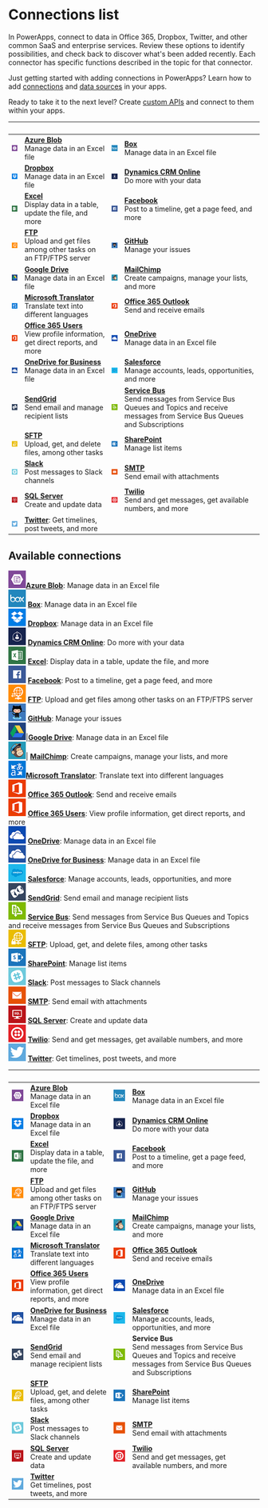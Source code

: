 <properties
	pageTitle="List of connections | Microsoft PowerApps"
	description="Overview of all the available connections you can use to build PowerApps"
	services=""
	suite="powerapps"
	documentationCenter=""
	authors="AFTOwen"
	manager="erikre"
	editor=""
    tags=""/>

<tags
	ms.service="powerapps"
	ms.workload="na"
	ms.tgt_pltfrm="na"
	ms.devlang="na"
	ms.topic="article"
	ms.date="06/06/2016"
	ms.author="anneta"/>

# Connections list #
In PowerApps, connect to data in Office 365, Dropbox, Twitter, and other common SaaS and enterprise services. Review these options to identify possibilities, and check back to discover what's been added recently. Each connector has specific functions described in the topic for that connector.

Just getting started with adding connections in PowerApps? Learn how to add [connections](add-manage-connections.md) and [data sources](add-data-connection.md) in your apps.

Ready to take it to the next level? Create [custom APIs](register-custom-api.md) and connect to them within your apps.

|&nbsp;|&nbsp;|&nbsp;|&nbsp;|
|---|---|---|---|
| ![](./media/connections-list/azureblob.png) | [**Azure Blob**](./connections/cloud-storage-blob-connections.md)<br>Manage data in an Excel file | ![](./media/connections-list/box.png) | [**Box**](./connections/connection-box.md)<br>Manage data in an Excel file |
| ![](./media/connections-list/dropbox.png) | [**Dropbox**](./connections/connection-dropbox.md)<br>Manage data in an Excel file | ![](./media/connections-list/dynamicscrm.png) | [**Dynamics CRM Online**](./connections/connection-dynamics-crmonline.md)<br>Do more with your data |
| ![](./media/connections-list/excel.png) | [**Excel**](./connections/connection-excel.md)<br>Display data in a table, update the file, and more | ![](./media/connections-list/facebook.png) | [**Facebook**](./connections/connection-facebook.md)<br>Post to a timeline, get a page feed, and more |
| ![](./media/connections-list/ftp.png) | [**FTP**](./connections/connection-ftp.md)<br>Upload and get files among other tasks on an FTP/FTPS server | ![](./media/connections-list/github.png) | [**GitHub**](./connections/connection-github.md)<br>Manage your issues |
| ![](./media/connections-list/googledrive.png) | [**Google Drive**](./connections/connection-googledrive.md)<br>Manage data in an Excel file | ![](./media/connections-list/mailchimp.png) | [**MailChimp**](./connections/connection-mailchimp.md)<br>Create campaigns, manage your lists, and more |
| ![](./media/connections-list/translator.png) | [**Microsoft Translator**](./connections/connection-microsoft-translator.md)<br>Translate text into different languages | ![](./media/connections-list/office365.png) | [**Office 365 Outlook**](./connections/connection-office365-outlook.md)<br>Send and receive emails |
| ![](./media/connections-list/office365.png) | [**Office 365 Users**](./connections/connection-office365-users.md)<br>View profile information, get direct reports, and more | ![](./media/connections-list/onedrive.png) | [**OneDrive**](./connections/connection-onedrive.md)<br>Manage data in an Excel file |
| ![](./media/connections-list/onedriveforbusiness.png) | [**OneDrive for Business**](./connections/connection-onedrive-for-business.md)<br>Manage data in an Excel file | ![](./media/connections-list/salesforce.png) | [**Salesforce**](./connections/connection-salesforce.md)<br>Manage accounts, leads, opportunities, and more |
| ![](./media/connections-list/sendgrid.png) | [**SendGrid**](./connections/connection-sendgrid.md)<br>Send email and manage recipient lists | ![](./media/connections-list/servicebus.png) | [**Service Bus**](./connections/connection-azure-servicebus.md)<br>Send messages from Service Bus Queues and Topics and receive messages from Service Bus Queues and Subscriptions |
| ![](./media/connections-list/sftp.png) | [**SFTP**](./connections/connection-sftp.md)<br>Upload, get, and delete files, among other tasks | ![](./media/connections-list/sharepoint.png) | [**SharePoint**](./connections/connection-sharepoint-online.md)<br>Manage list items |
| ![](./media/connections-list/slack.png) | [**Slack**](./connections/connection-slack.md)<br>Post messages to Slack channels | ![](./media/connections-list/smtp.png) | [**SMTP**](./connections/connection-smtp.md)<br>Send email with attachments |
| ![](./media/connections-list/sql.png) | [**SQL Server**](./connections/connection-azure-sqldatabase.md)<br>Create and update data | ![](./media/connections-list/twilio.png) | [**Twilio**](./connections/connection-twilio.md)<br>Send and get messages, get available numbers, and more |
| ![](./media/connections-list/twitter.png) | [**Twitter**](./connections/connection-twitter.md): Get timelines, post tweets, and more |  |  |

## Available connections ##
![](./media/connections-list/azureblob.png)[**Azure Blob**](./connections/cloud-storage-blob-connections.md): Manage data in an Excel file<br>
![](./media/connections-list/box.png) [**Box**](./connections/connection-box.md): Manage data in an Excel file<br>
![](./media/connections-list/dropbox.png) [**Dropbox**](./connections/connection-dropbox.md): Manage data in an Excel file<br>
![](./media/connections-list/dynamicscrm.png) [**Dynamics CRM Online**](./connections/connection-dynamics-crmonline.md): Do more with your data<br>
![](./media/connections-list/excel.png) [**Excel**](./connections/connection-excel.md): Display data in a table, update the file, and more<br>
![](./media/connections-list/facebook.png) [**Facebook**](./connections/connection-facebook.md): Post to a timeline, get a page feed, and more<br>
![](./media/connections-list/ftp.png) [**FTP**](./connections/connection-ftp.md): Upload and get files among other tasks on an FTP/FTPS server<br>
![](./media/connections-list/github.png) [**GitHub**](./connections/connection-github.md): Manage your issues<br>
![](./media/connections-list/googledrive.png)|[**Google Drive**](./connections/connection-googledrive.md): Manage data in an Excel file<br>
![](./media/connections-list/mailchimp.png)| [**MailChimp**](./connections/connection-mailchimp.md): Create campaigns, manage your lists, and more<br>
![](./media/connections-list/translator.png)[**Microsoft Translator**](./connections/connection-microsoft-translator.md): Translate text into different languages<br>
![](./media/connections-list/office365.png) [**Office 365 Outlook**](./connections/connection-office365-outlook.md): Send and receive emails<br>
![](./media/connections-list/office365.png) [**Office 365 Users**](./connections/connection-office365-users.md): View profile information, get direct reports, and more<br>
![](./media/connections-list/onedrive.png) [**OneDrive**](./connections/connection-onedrive.md): Manage data in an Excel file<br>
![](./media/connections-list/onedriveforbusiness.png) [**OneDrive for Business**](./connections/connection-onedrive-for-business.md): Manage data in an Excel file<br>
![](./media/connections-list/salesforce.png) [**Salesforce**](./connections/connection-salesforce.md): Manage accounts, leads, opportunities, and more<br>
![](./media/connections-list/sendgrid.png) [**SendGrid**](./connections/connection-sendgrid.md): Send email and manage recipient lists<br>
![](./media/connections-list/servicebus.png) [**Service Bus**](./connections/connection-azure-servicebus.md): Send messages from Service Bus Queues and Topics and receive messages from Service Bus Queues and Subscriptions<br>
![](./media/connections-list/sftp.png) [**SFTP**](./connections/connection-sftp.md): Upload, get, and delete files, among other tasks<br>
![](./media/connections-list/sharepoint.png) [**SharePoint**](./connections/connection-sharepoint-online.md): Manage list items<br>
![](./media/connections-list/slack.png) [**Slack**](./connections/connection-slack.md): Post messages to Slack channels<br>
![](./media/connections-list/smtp.png) [**SMTP**](./connections/connection-smtp.md): Send email with attachments<br>
![](./media/connections-list/sql.png) [**SQL Server**](./connections/connection-azure-sqldatabase.md): Create and update data<br>
![](./media/connections-list/twilio.png) [**Twilio**](./connections/connection-twilio.md): Send and get messages, get available numbers, and more<br>
![](./media/connections-list/twitter.png) [**Twitter**](./connections/connection-twitter.md): Get timelines, post tweets, and more<br>

|&nbsp;|&nbsp;|&nbsp;|&nbsp;|
|---|---|---|---|
| ![API Icon](./media/connections-list/azureblob.png) | **[Azure Blob](./connections/cloud-storage-blob-connections.md)** <br/>Manage data in an Excel file | ![API Icon](./media/connections-list/box.png) | [**Box**](./connections/cloud-storage-blob-connections.md)<br/>Manage data in an Excel file|
| ![API Icon](./media/connections-list/dropbox.png) | [**Dropbox**](./connections/cloud-storage-blob-connections.md)<br/>Manage data in an Excel file | ![API Icon](./media/connections-list/dynamicscrm.png) | [**Dynamics CRM Online**](./connections/connection-dynamics-crmonline.md)<br/>Do more with your data |
| ![API Icon](./media/connections-list/excel.png) | [**Excel**](./connections/connection-excel.md)<br/>Display data in a table, update the file, and more | ![API Icon](./media/connections-list/facebook.png) | [**Facebook**](./connections/connection-facebook.md)<br/>Post to a timeline, get a page feed, and more|
| ![API Icon](./media/connections-list/ftp.png) | [**FTP**](./connections/connection-ftp.md)<br/>Upload and get files among other tasks on an FTP/FTPS server | ![API Icon](./media/connections-list/github.png) | [**GitHub**](./connections/connection-github.md)<br/>Manage your issues |
| ![API Icon](./media/connections-list/googledrive.png) | [**Google Drive**](./connections/cloud-storage-blob-connections.md)<br/>Manage data in an Excel file | ![API Icon](./media/connections-list/mailchimp.png) | [**MailChimp**](./connections/connection-mailchimp.md)<br/>Create campaigns, manage your lists, and more |
| ![API Icon](./media/connections-list/translator.png) | [**Microsoft Translator**](./connections/connection-microsoft-translator.md)<br/>Translate text into different languages | ![API Icon](./media/connections-list/office365.png) | [**Office 365 Outlook**](./connections/connection-office365-outlook.md)<br/>Send and receive emails |
| ![API Icon](./media/connections-list/office365.png) | [**Office 365 Users**](./connections/connection-office365-users.md)<br/>View profile information, get direct reports, and more | ![API Icon](./media/connections-list/onedrive.png) | [**OneDrive**](./connections/cloud-storage-blob-connections.md)<br/>Manage data in an Excel file |
| ![API Icon](./media/connections-list/onedriveforbusiness.png) | [**OneDrive for Business**](./connections/cloud-storage-blob-connections.md)<br/>Manage data in an Excel file | ![API Icon](./media/connections-list/salesforce.png) | [**Salesforce**](./connections/connection-salesforce.md)<br/>Manage accounts, leads, opportunities, and more |
| ![API Icon](./media/connections-list/sendgrid.png) | [**SendGrid**](./connections/connection-sendgrid.md)<br/>Send email and manage recipient lists |![](./media/connections-list/servicebus.png)|**Service Bus**<br>Send messages from Service Bus Queues and Topics and receive messages from Service Bus Queues and Subscriptions|
| ![API Icon](./media/connections-list/sftp.png) | [**SFTP**](./connections/connection-sftp.md)<br/>Upload, get, and delete files, among other tasks | ![API Icon](./media/connections-list/sharepoint.png) | [**SharePoint**](./connections/connection-sharepoint-online.md)<br/>Manage list items |
| ![API Icon](./media/connections-list/slack.png) | [**Slack**](./connections/connection-slack.md)<br/>Post messages to Slack channels | ![API Icon](./media/connections-list/smtp.png) | [**SMTP**](./connections/connection-smtp.md)<br/>Send email with attachments|
| ![API Icon](./media/connections-list/sql.png) | [**SQL Server**](./connections/connection-azure-sqldatabase.md)<br/>Create and update data| ![API Icon](./media/connections-list/twiliox.png) | [**Twilio**](./connections/connection-twilio.md)<br/>Send and get messages, get available numbers, and more |
| ![](./media/connections-list/twitterx.png) | [**Twitter**](./connections/connection-twitter.md)<br/>Get timelines, post tweets, and more |
